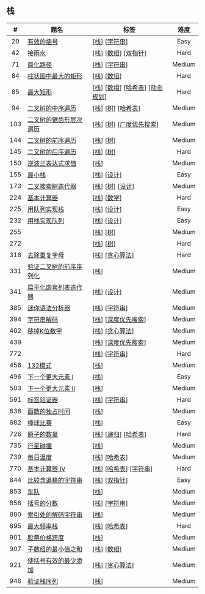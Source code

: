 <!--|This file generated by command(leetcode tag); DO NOT EDIT.            |-->
<!--+----------------------------------------------------------------------+-->
<!--|@author    Openset <openset.wang@gmail.com>                           |-->
<!--|@link      https://github.com/openset                                 |-->
<!--|@home      https://github.com/openset/leetcode                        |-->
<!--+----------------------------------------------------------------------+-->

## 栈

| # | 题名 | 标签 | 难度 |
| :-: | - | - | :-: |
| 20 | [有效的括号](https://github.com/openset/leetcode/tree/master/problems/valid-parentheses) | [[栈](https://github.com/openset/leetcode/tree/master/tag/stack)] [[字符串](https://github.com/openset/leetcode/tree/master/tag/string)]  | Easy |
| 42 | [接雨水](https://github.com/openset/leetcode/tree/master/problems/trapping-rain-water) | [[栈](https://github.com/openset/leetcode/tree/master/tag/stack)] [[数组](https://github.com/openset/leetcode/tree/master/tag/array)] [[双指针](https://github.com/openset/leetcode/tree/master/tag/two-pointers)]  | Hard |
| 71 | [简化路径](https://github.com/openset/leetcode/tree/master/problems/simplify-path) | [[栈](https://github.com/openset/leetcode/tree/master/tag/stack)] [[字符串](https://github.com/openset/leetcode/tree/master/tag/string)]  | Medium |
| 84 | [柱状图中最大的矩形](https://github.com/openset/leetcode/tree/master/problems/largest-rectangle-in-histogram) | [[栈](https://github.com/openset/leetcode/tree/master/tag/stack)] [[数组](https://github.com/openset/leetcode/tree/master/tag/array)]  | Hard |
| 85 | [最大矩形](https://github.com/openset/leetcode/tree/master/problems/maximal-rectangle) | [[栈](https://github.com/openset/leetcode/tree/master/tag/stack)] [[数组](https://github.com/openset/leetcode/tree/master/tag/array)] [[哈希表](https://github.com/openset/leetcode/tree/master/tag/hash-table)] [[动态规划](https://github.com/openset/leetcode/tree/master/tag/dynamic-programming)]  | Hard |
| 94 | [二叉树的中序遍历](https://github.com/openset/leetcode/tree/master/problems/binary-tree-inorder-traversal) | [[栈](https://github.com/openset/leetcode/tree/master/tag/stack)] [[树](https://github.com/openset/leetcode/tree/master/tag/tree)] [[哈希表](https://github.com/openset/leetcode/tree/master/tag/hash-table)]  | Medium |
| 103 | [二叉树的锯齿形层次遍历](https://github.com/openset/leetcode/tree/master/problems/binary-tree-zigzag-level-order-traversal) | [[栈](https://github.com/openset/leetcode/tree/master/tag/stack)] [[树](https://github.com/openset/leetcode/tree/master/tag/tree)] [[广度优先搜索](https://github.com/openset/leetcode/tree/master/tag/breadth-first-search)]  | Medium |
| 144 | [二叉树的前序遍历](https://github.com/openset/leetcode/tree/master/problems/binary-tree-preorder-traversal) | [[栈](https://github.com/openset/leetcode/tree/master/tag/stack)] [[树](https://github.com/openset/leetcode/tree/master/tag/tree)]  | Medium |
| 145 | [二叉树的后序遍历](https://github.com/openset/leetcode/tree/master/problems/binary-tree-postorder-traversal) | [[栈](https://github.com/openset/leetcode/tree/master/tag/stack)] [[树](https://github.com/openset/leetcode/tree/master/tag/tree)]  | Hard |
| 150 | [逆波兰表达式求值](https://github.com/openset/leetcode/tree/master/problems/evaluate-reverse-polish-notation) | [[栈](https://github.com/openset/leetcode/tree/master/tag/stack)]  | Medium |
| 155 | [最小栈](https://github.com/openset/leetcode/tree/master/problems/min-stack) | [[栈](https://github.com/openset/leetcode/tree/master/tag/stack)] [[设计](https://github.com/openset/leetcode/tree/master/tag/design)]  | Easy |
| 173 | [二叉搜索树迭代器](https://github.com/openset/leetcode/tree/master/problems/binary-search-tree-iterator) | [[栈](https://github.com/openset/leetcode/tree/master/tag/stack)] [[树](https://github.com/openset/leetcode/tree/master/tag/tree)] [[设计](https://github.com/openset/leetcode/tree/master/tag/design)]  | Medium |
| 224 | [基本计算器](https://github.com/openset/leetcode/tree/master/problems/basic-calculator) | [[栈](https://github.com/openset/leetcode/tree/master/tag/stack)] [[数学](https://github.com/openset/leetcode/tree/master/tag/math)]  | Hard |
| 225 | [用队列实现栈](https://github.com/openset/leetcode/tree/master/problems/implement-stack-using-queues) | [[栈](https://github.com/openset/leetcode/tree/master/tag/stack)] [[设计](https://github.com/openset/leetcode/tree/master/tag/design)]  | Easy |
| 232 | [用栈实现队列](https://github.com/openset/leetcode/tree/master/problems/implement-queue-using-stacks) | [[栈](https://github.com/openset/leetcode/tree/master/tag/stack)] [[设计](https://github.com/openset/leetcode/tree/master/tag/design)]  | Easy |
| 255 | [](https://github.com/openset/leetcode/tree/master/problems/verify-preorder-sequence-in-binary-search-tree) | [[栈](https://github.com/openset/leetcode/tree/master/tag/stack)] [[树](https://github.com/openset/leetcode/tree/master/tag/tree)]  | Medium |
| 272 | [](https://github.com/openset/leetcode/tree/master/problems/closest-binary-search-tree-value-ii) | [[栈](https://github.com/openset/leetcode/tree/master/tag/stack)] [[树](https://github.com/openset/leetcode/tree/master/tag/tree)]  | Hard |
| 316 | [去除重复字母](https://github.com/openset/leetcode/tree/master/problems/remove-duplicate-letters) | [[栈](https://github.com/openset/leetcode/tree/master/tag/stack)] [[贪心算法](https://github.com/openset/leetcode/tree/master/tag/greedy)]  | Hard |
| 331 | [验证二叉树的前序序列化](https://github.com/openset/leetcode/tree/master/problems/verify-preorder-serialization-of-a-binary-tree) | [[栈](https://github.com/openset/leetcode/tree/master/tag/stack)]  | Medium |
| 341 | [扁平化嵌套列表迭代器](https://github.com/openset/leetcode/tree/master/problems/flatten-nested-list-iterator) | [[栈](https://github.com/openset/leetcode/tree/master/tag/stack)] [[设计](https://github.com/openset/leetcode/tree/master/tag/design)]  | Medium |
| 385 | [迷你语法分析器](https://github.com/openset/leetcode/tree/master/problems/mini-parser) | [[栈](https://github.com/openset/leetcode/tree/master/tag/stack)] [[字符串](https://github.com/openset/leetcode/tree/master/tag/string)]  | Medium |
| 394 | [字符串解码](https://github.com/openset/leetcode/tree/master/problems/decode-string) | [[栈](https://github.com/openset/leetcode/tree/master/tag/stack)] [[深度优先搜索](https://github.com/openset/leetcode/tree/master/tag/depth-first-search)]  | Medium |
| 402 | [移掉K位数字](https://github.com/openset/leetcode/tree/master/problems/remove-k-digits) | [[栈](https://github.com/openset/leetcode/tree/master/tag/stack)] [[贪心算法](https://github.com/openset/leetcode/tree/master/tag/greedy)]  | Medium |
| 439 | [](https://github.com/openset/leetcode/tree/master/problems/ternary-expression-parser) | [[栈](https://github.com/openset/leetcode/tree/master/tag/stack)] [[深度优先搜索](https://github.com/openset/leetcode/tree/master/tag/depth-first-search)]  | Medium |
| 772 | [](https://github.com/openset/leetcode/tree/master/problems/basic-calculator-iii) | [[栈](https://github.com/openset/leetcode/tree/master/tag/stack)] [[字符串](https://github.com/openset/leetcode/tree/master/tag/string)]  | Hard |
| 456 | [132模式](https://github.com/openset/leetcode/tree/master/problems/132-pattern) | [[栈](https://github.com/openset/leetcode/tree/master/tag/stack)]  | Medium |
| 496 | [下一个更大元素 I](https://github.com/openset/leetcode/tree/master/problems/next-greater-element-i) | [[栈](https://github.com/openset/leetcode/tree/master/tag/stack)]  | Easy |
| 503 | [下一个更大元素 II](https://github.com/openset/leetcode/tree/master/problems/next-greater-element-ii) | [[栈](https://github.com/openset/leetcode/tree/master/tag/stack)]  | Medium |
| 591 | [标签验证器](https://github.com/openset/leetcode/tree/master/problems/tag-validator) | [[栈](https://github.com/openset/leetcode/tree/master/tag/stack)] [[字符串](https://github.com/openset/leetcode/tree/master/tag/string)]  | Hard |
| 636 | [函数的独占时间](https://github.com/openset/leetcode/tree/master/problems/exclusive-time-of-functions) | [[栈](https://github.com/openset/leetcode/tree/master/tag/stack)]  | Medium |
| 682 | [棒球比赛](https://github.com/openset/leetcode/tree/master/problems/baseball-game) | [[栈](https://github.com/openset/leetcode/tree/master/tag/stack)]  | Easy |
| 726 | [原子的数量](https://github.com/openset/leetcode/tree/master/problems/number-of-atoms) | [[栈](https://github.com/openset/leetcode/tree/master/tag/stack)] [[递归](https://github.com/openset/leetcode/tree/master/tag/recursion)] [[哈希表](https://github.com/openset/leetcode/tree/master/tag/hash-table)]  | Hard |
| 735 | [行星碰撞](https://github.com/openset/leetcode/tree/master/problems/asteroid-collision) | [[栈](https://github.com/openset/leetcode/tree/master/tag/stack)]  | Medium |
| 739 | [每日温度](https://github.com/openset/leetcode/tree/master/problems/daily-temperatures) | [[栈](https://github.com/openset/leetcode/tree/master/tag/stack)] [[哈希表](https://github.com/openset/leetcode/tree/master/tag/hash-table)]  | Medium |
| 770 | [基本计算器 IV](https://github.com/openset/leetcode/tree/master/problems/basic-calculator-iv) | [[栈](https://github.com/openset/leetcode/tree/master/tag/stack)] [[哈希表](https://github.com/openset/leetcode/tree/master/tag/hash-table)] [[字符串](https://github.com/openset/leetcode/tree/master/tag/string)]  | Hard |
| 844 | [比较含退格的字符串](https://github.com/openset/leetcode/tree/master/problems/backspace-string-compare) | [[栈](https://github.com/openset/leetcode/tree/master/tag/stack)] [[双指针](https://github.com/openset/leetcode/tree/master/tag/two-pointers)]  | Easy |
| 853 | [车队](https://github.com/openset/leetcode/tree/master/problems/car-fleet) | [[栈](https://github.com/openset/leetcode/tree/master/tag/stack)]  | Medium |
| 856 | [括号的分数](https://github.com/openset/leetcode/tree/master/problems/score-of-parentheses) | [[栈](https://github.com/openset/leetcode/tree/master/tag/stack)] [[字符串](https://github.com/openset/leetcode/tree/master/tag/string)]  | Medium |
| 880 | [索引处的解码字符串](https://github.com/openset/leetcode/tree/master/problems/decoded-string-at-index) | [[栈](https://github.com/openset/leetcode/tree/master/tag/stack)]  | Medium |
| 895 | [最大频率栈](https://github.com/openset/leetcode/tree/master/problems/maximum-frequency-stack) | [[栈](https://github.com/openset/leetcode/tree/master/tag/stack)] [[哈希表](https://github.com/openset/leetcode/tree/master/tag/hash-table)]  | Hard |
| 901 | [股票价格跨度](https://github.com/openset/leetcode/tree/master/problems/online-stock-span) | [[栈](https://github.com/openset/leetcode/tree/master/tag/stack)]  | Medium |
| 907 | [子数组的最小值之和](https://github.com/openset/leetcode/tree/master/problems/sum-of-subarray-minimums) | [[栈](https://github.com/openset/leetcode/tree/master/tag/stack)] [[数组](https://github.com/openset/leetcode/tree/master/tag/array)]  | Medium |
| 921 | [使括号有效的最少添加](https://github.com/openset/leetcode/tree/master/problems/minimum-add-to-make-parentheses-valid) | [[栈](https://github.com/openset/leetcode/tree/master/tag/stack)] [[贪心算法](https://github.com/openset/leetcode/tree/master/tag/greedy)]  | Medium |
| 946 | [验证栈序列](https://github.com/openset/leetcode/tree/master/problems/validate-stack-sequences) | [[栈](https://github.com/openset/leetcode/tree/master/tag/stack)]  | Medium |
